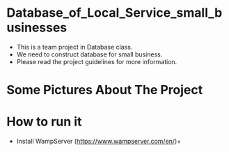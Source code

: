 # Database_of_Local_Service_small_businesses
- This is a team project in Database class. 
- We need to construct database for small business. 
- Please read the project guidelines for more information.

# Some Pictures About The Project 


# How to run it
- Install WampServer (https://www.wampserver.com/en/)+ 
